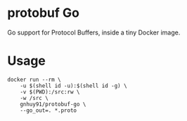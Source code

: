 # protobuf Go

Go support for Protocol Buffers, inside a tiny Docker image.

# Usage

```console
docker run --rm \
    -u $(shell id -u):$(shell id -g) \
    -v $(PWD):/src:rw \
    -w /src \
    gnhuy91/protobuf-go \
    --go_out=. *.proto
```
